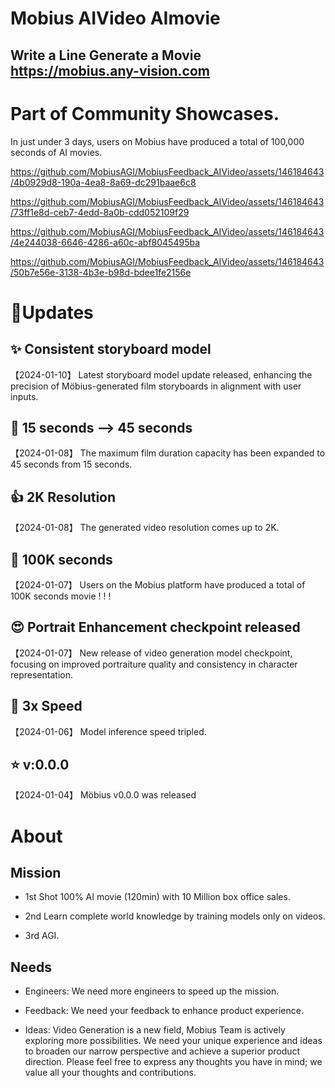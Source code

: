# Mobius AIVideo AImovie
Write a Line Generate a Movie
https://mobius.any-vision.com
-------------------------------

# Part of Community Showcases. 
In just under 3 days, users on Mobius have produced a total of 100,000 seconds of AI movies.


https://github.com/MobiusAGI/MobiusFeedback_AIVideo/assets/146184643/4b0929d8-190a-4ea8-8a69-dc291baae6c8


https://github.com/MobiusAGI/MobiusFeedback_AIVideo/assets/146184643/73ff1e8d-ceb7-4edd-8a0b-cdd052109f29


https://github.com/MobiusAGI/MobiusFeedback_AIVideo/assets/146184643/4e244038-6646-4286-a60c-abf8045495ba



https://github.com/MobiusAGI/MobiusFeedback_AIVideo/assets/146184643/50b7e56e-3138-4b3e-b98d-bdee1fe2156e










# 🚀Updates

## :sparkles: Consistent storyboard model
【2024-01-10】
Latest storyboard model update released, enhancing the precision of Möbius-generated film storyboards in alignment with user inputs.


## :star2: 15 seconds --> 45 seconds
【2024-01-08】
The maximum film duration capacity has been expanded to 45 seconds from 15 seconds.


## :thumbsup: 2K Resolution
【2024-01-08】
The generated video resolution comes up to 2K.


## :100: 100K seconds
【2024-01-07】
Users on the Mobius platform have produced a total of 100K seconds movie ! ! !


## :heart_eyes: Portrait Enhancement checkpoint released
【2024-01-07】
New release of video generation model checkpoint, focusing on improved portraiture quality and consistency in character representation.


## :rocket: 3x Speed
【2024-01-06】
Model inference speed tripled.


## :star: v:0.0.0
【2024-01-04】
Möbius v0.0.0 was released





# About 
## Mission
* 1st 
Shot 100% AI movie (120min) with 10 Million box office sales.

* 2nd
Learn complete world knowledge by training models only on videos.

* 3rd
AGI.

## Needs
* Engineers: We need more engineers to speed up the mission.

* Feedback: We need your feedback to enhance product experience.

* Ideas: Video Generation is a new field, Mobius Team is actively exploring more possibilities. We need your unique experience and ideas to broaden our narrow perspective and achieve a superior product direction. Please feel free to express any thoughts you have in mind; we value all your thoughts and contributions.



